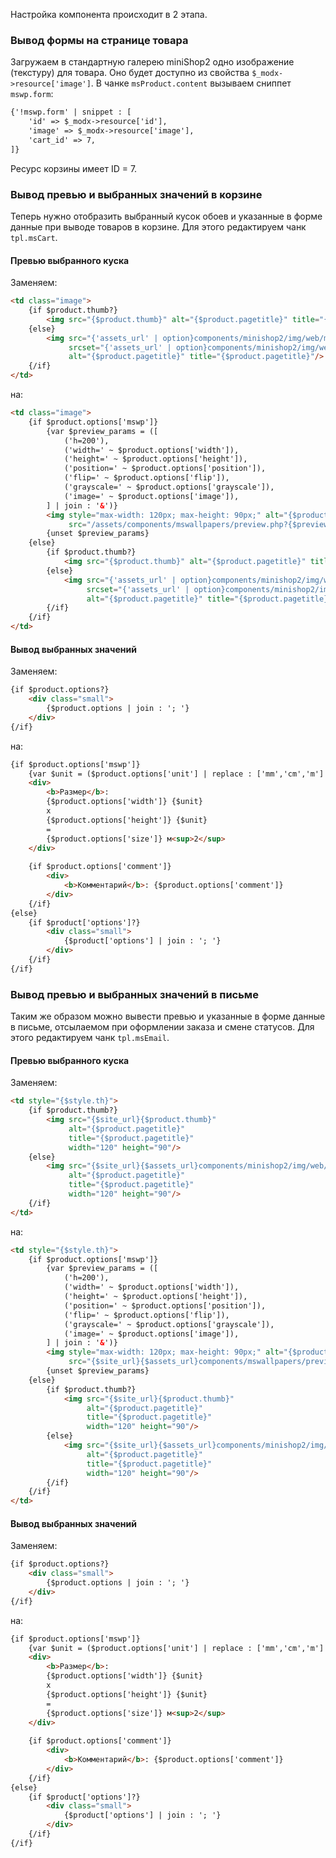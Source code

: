 Настройка компонента происходит в 2 этапа.

### Вывод формы на странице товара
Загружаем в стандартную галерею miniShop2 одно изображение (текстуру) для товара. Оно будет доступно из свойства `$_modx->resource['image']`.
В чанке `msProduct.content` вызываем сниппет `mswp.form`:
```html
{'!mswp.form' | snippet : [
    'id' => $_modx->resource['id'],
    'image' => $_modx->resource['image'],
    'cart_id' => 7,
]}
```
Ресурс корзины имеет ID = 7.

### Вывод превью и выбранных значений в корзине
Теперь нужно отобразить выбранный кусок обоев и указанные в форме данные при выводе товаров в корзине.
Для этого редактируем чанк `tpl.msCart`.

#### Превью выбранного куска
Заменяем:
```html
<td class="image">
    {if $product.thumb?}
        <img src="{$product.thumb}" alt="{$product.pagetitle}" title="{$product.pagetitle}"/>
    {else}
        <img src="{'assets_url' | option}components/minishop2/img/web/ms2_small.png"
             srcset="{'assets_url' | option}components/minishop2/img/web/ms2_small@2x.png 2x"
             alt="{$product.pagetitle}" title="{$product.pagetitle}"/>
    {/if}
</td>
```
на:
```html
<td class="image">
    {if $product.options['mswp']}
        {var $preview_params = ([
            ('h=200'),
            ('width=' ~ $product.options['width']),
            ('height=' ~ $product.options['height']),
            ('position=' ~ $product.options['position']),
            ('flip=' ~ $product.options['flip']),
            ('grayscale=' ~ $product.options['grayscale']),
            ('image=' ~ $product.options['image']),
        ] | join : '&')}
        <img style="max-width: 120px; max-height: 90px;" alt="{$product['pagetitle']}" title="{$product['pagetitle']}"
             src="/assets/components/mswallpapers/preview.php?{$preview_params}">
        {unset $preview_params}
    {else}
        {if $product.thumb?}
            <img src="{$product.thumb}" alt="{$product.pagetitle}" title="{$product.pagetitle}"/>
        {else}
            <img src="{'assets_url' | option}components/minishop2/img/web/ms2_small.png"
                 srcset="{'assets_url' | option}components/minishop2/img/web/ms2_small@2x.png 2x"
                 alt="{$product.pagetitle}" title="{$product.pagetitle}"/>
        {/if}
    {/if}
</td>
```

#### Вывод выбранных значений
Заменяем:
```html
{if $product.options?}
    <div class="small">
        {$product.options | join : '; '}
    </div>
{/if}
```
на:
```html
{if $product.options['mswp']}
    {var $unit = ($product.options['unit'] | replace : ['mm','cm','m'] : ['мм','см','м'])}
    <div>
        <b>Размер</b>:
        {$product.options['width']} {$unit}
        x
        {$product.options['height']} {$unit}
        =
        {$product.options['size']} м<sup>2</sup>
    </div>
    
    {if $product.options['comment']}
        <div>
            <b>Комментарий</b>: {$product.options['comment']}
        </div>
    {/if}
{else}
    {if $product['options']?}
        <div class="small">
            {$product['options'] | join : '; '}
        </div>
    {/if}
{/if}
```

### Вывод превью и выбранных значений в письме
Таким же образом можно вывести превью и указанные в форме данные в письме, отсылаемом при оформлении заказа и смене статусов.
Для этого редактируем чанк `tpl.msEmail`.

#### Превью выбранного куска
Заменяем:
```html
<td style="{$style.th}">
    {if $product.thumb?}
        <img src="{$site_url}{$product.thumb}"
             alt="{$product.pagetitle}"
             title="{$product.pagetitle}"
             width="120" height="90"/>
    {else}
        <img src="{$site_url}{$assets_url}components/minishop2/img/web/ms2_small@2x.png"
             alt="{$product.pagetitle}"
             title="{$product.pagetitle}"
             width="120" height="90"/>
    {/if}
</td>
```

на:
```html
<td style="{$style.th}">
    {if $product.options['mswp']}
        {var $preview_params = ([
            ('h=200'),
            ('width=' ~ $product.options['width']),
            ('height=' ~ $product.options['height']),
            ('position=' ~ $product.options['position']),
            ('flip=' ~ $product.options['flip']),
            ('grayscale=' ~ $product.options['grayscale']),
            ('image=' ~ $product.options['image']),
        ] | join : '&')}
        <img style="max-width: 120px; max-height: 90px;" alt="{$product['pagetitle']}" title="{$product['pagetitle']}"
             src="{$site_url}{$assets_url}components/mswallpapers/preview.php?{$preview_params}">
        {unset $preview_params}
    {else}
        {if $product.thumb?}
            <img src="{$site_url}{$product.thumb}"
                 alt="{$product.pagetitle}"
                 title="{$product.pagetitle}"
                 width="120" height="90"/>
        {else}
            <img src="{$site_url}{$assets_url}components/minishop2/img/web/ms2_small@2x.png"
                 alt="{$product.pagetitle}"
                 title="{$product.pagetitle}"
                 width="120" height="90"/>
        {/if}
    {/if}
</td>
```

#### Вывод выбранных значений
Заменяем:
```html
{if $product.options?}
    <div class="small">
        {$product.options | join : '; '}
    </div>
{/if}
```
на:
```html
{if $product.options['mswp']}
    {var $unit = ($product.options['unit'] | replace : ['mm','cm','m'] : ['мм','см','м'])}
    <div>
        <b>Размер</b>:
        {$product.options['width']} {$unit}
        x
        {$product.options['height']} {$unit}
        =
        {$product.options['size']} м<sup>2</sup>
    </div>
    
    {if $product.options['comment']}
        <div>
            <b>Комментарий</b>: {$product.options['comment']}
        </div>
    {/if}
{else}
    {if $product['options']?}
        <div class="small">
            {$product['options'] | join : '; '}
        </div>
    {/if}
{/if}
```
